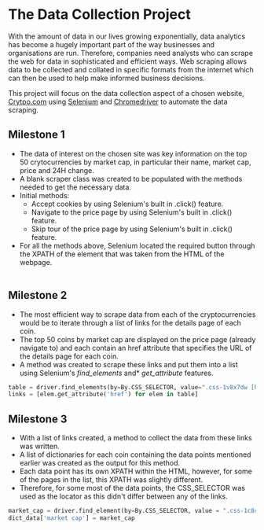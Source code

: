 # The Data Collection Project
With the amount of data in our lives growing exponentially, data analytics has become a hugely important part of the way businesses and organisations are run. Therefore, companies need analysts who can scrape the web for data in sophisticated and efficient ways. Web scraping allows data to be collected and collated in specific formats from the internet which can then be used to help make informed business decisions. 

This project will focus on the data collection aspect of a chosen website, [Crytpo.com](https://crypto.com/eea) using [Selenium](https://www.selenium.dev/) and [Chromedriver](https://chromedriver.chromium.org/) to automate the data scraping.

## Milestone 1
- The data of interest on the chosen site was key information on the top 50 crytocurrencies by market cap, in particular their name, market cap, price and 24H change.
- A blank scraper class was created to be populated with the methods needed to get the necessary data.
- Initial methods:
    - Accept cookies by using Selenium's built in .click() feature.
    - Navigate to the price page by using Selenium's built in .click() feature.
    - Skip tour of the price page by using Selenium's built in .click() feature.
- For all the methods above, Selenium located the required button through the XPATH of the element that was taken from the HTML of the webpage.
<br/><br>

## Milestone 2
- The most efficient way to scrape data from each of the cryptocurrencies would be to iterate through a list of links for the details page of each coin.
- The top 50 coins by market cap are displayed on the price page (already navigate to) and each contain an href attribute that specifies the URL of the details page for each coin.
- A method was created to scrape these links and put them into a list using Selenium's *find_elements* and* *get_attribute* features.
```Python
table = driver.find_elements(by=By.CSS_SELECTOR, value=".css-1v8x7dw [href]")
links = [elem.get_attribute('href') for elem in table]
```

## Milestone 3
- With a list of links created, a method to collect the data from these links was written.
- A list of dictionaries for each coin containing the data points mentioned earlier was created as the output for this method.
- Each data point has its own XPATH within the HTML, however, for some of the pages in the list, this XPATH was slightly different.
- Therefore, for some most of the data points, the CSS_SELECTOR was used as the locator as this didn't differ between any of the links. 
```Python
market_cap = driver.find_element(by=By.CSS_SELECTOR, value = ".css-1c8c51m").text
dict_data['market cap'] = market_cap
```